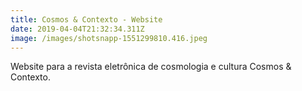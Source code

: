 ```yaml
---
title: Cosmos & Contexto - Website
date: 2019-04-04T21:32:34.311Z
image: /images/shotsnapp-1551299810.416.jpeg
---
```

Website para a revista eletrônica de cosmologia e cultura Cosmos & Contexto.
